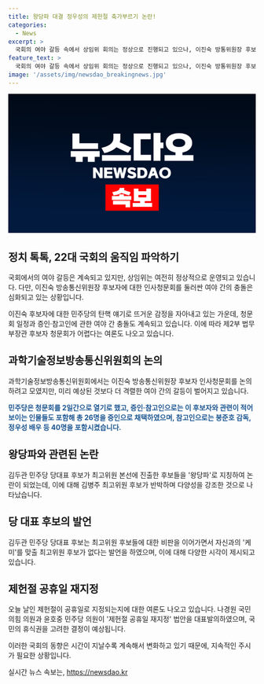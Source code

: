 ```yaml
---
title: 왕당파 대결 정우성의 제헌절 축가부르기 논란!
categories:
  - News
excerpt: >
  국회의 여야 갈등 속에서 상임위 회의는 정상으로 진행되고 있으나, 이진숙 방통위원장 후보자 인사청문회를 논의하는 중 충돌이 발생했습니다. 민주당은 후보자를 탄핵하려 하고, 국민의힘은 청문회 기간을 두고 반대하며 충돌했고, 후보자와 관련이 없는 인사들도 증인이나 참고인으로 채택되는 등 논란이 되고 있습니다. 또한, 김두관 민주당 당대표 후보는 최고위원 후보들을 왕당파로 지칭하여 논란이 되고 있으며, 제헌절이 공휴일로 복귀하겠다는 법안이 발의되어 현재 논란이 되고 있다.
feature_text: >
  국회의 여야 갈등 속에서 상임위 회의는 정상으로 진행되고 있으나, 이진숙 방통위원장 후보자 인사청문회를 논의하는 중 충돌이 발생했습니다. 민주당은 후보자를 탄핵하려 하고, 국민의힘은 청문회 기간을 두고 반대하며 충돌했고, 후보자와 관련이 없는 인사들도 증인이나 참고인으로 채택되는 등 논란이 되고 있습니다. 또한, 김두관 민주당 당대표 후보는 최고위원 후보들을 왕당파로 지칭하여 논란이 되고 있으며, 제헌절이 공휴일로 복귀하겠다는 법안이 발의되어 현재 논란이 되고 있다.
image: '/assets/img/newsdao_breakingnews.jpg'
---
```


<p><img src="/assets/img/newsdao_breakingnews.jpg" alt="flaretime 속보" /></p>

<h2 data-ke-size="size26">정치 톡톡, 22대 국회의 움직임 파악하기</h2>

<p>국회에서의 여야 갈등은 계속되고 있지만, 상임위는 여전히 정상적으로 운영되고 있습니다. 다만, 이진숙 방송통신위원장 후보자에 대한 인사청문회를 둘러싼 여야 간의 충돌은 심화되고 있는 상황입니다.</p>

<p data-ke-size="size16">이진숙 후보자에 대한 민주당의 탄핵 얘기로 뜨거운 감정을 자아내고 있는 가운데, 청문회 일정과 증인·참고인에 관한 여야 간 충돌도 계속되고 있습니다. 이에 따라 제2부 법무부장관 후보자 청문회가 어렵다는 여론도 나오고 있습니다.</p>

<h2 data-ke-size="size26">과학기술정보방송통신위원회의 논의</h2>

<p>과학기술정보방송통신위원회에서는 이진숙 방송통신위원장 후보자 인사청문회를 논의하려고 모였지만, 미리 예상된 것보다 더 격렬한 여야 간의 갈등이 벌어지고 있습니다. </p>

<p><b><span style="color: #1a5490;">민주당은 청문회를 2일간으로 열기로 했고, 증인·참고인으로는 이 후보자와 관련이 적어보이는 인물들도 포함해 총 26명을 증인으로 채택하였으며, 참고인으로는 봉준호 감독, 정우성 배우 등 40명을 포함시켰습니다.</span></b></p>

<h2 data-ke-size="size26">왕당파와 관련된 논란</h2>

<p>김두관 민주당 당대표 후보가 최고위원 본선에 진출한 후보들을 '왕당파'로 지칭하여 논란이 되었는데, 이에 대해 김병주 최고위원 후보가 반박하며 다양성을 강조한 것으로 나타났습니다.</p>

<h2 data-ke-size="size26">당 대표 후보의 발언</h2>

<p>김두관 민주당 당대표 후보는 최고위원 후보들에 대한 비판을 이어가면서 자신과의 '케미'를 맞출 최고위원 후보가 없다는 발언을 하였으며, 이에 대해 다양한 시각이 제시되고 있습니다.</p>

<h2 data-ke-size="size26">제헌절 공휴일 재지정</h2>

<p>오늘 날인 제헌절이 공휴일로 지정되는지에 대한 여론도 나오고 있습니다. 나경원 국민의힘 의원과 윤호중 민주당 의원이 '제헌절 공휴일 재지정' 법안을 대표발의하였으며, 국민의 휴식권을 고려한 결정이 예상됩니다. </p>

<p>이러한 국회의 동향은 시간이 지날수록 계속해서 변화하고 있기 때문에, 지속적인 주시가 필요한 상황입니다.</p>
실시간 뉴스 속보는, <a href="https://newsdao.kr" rel="dofollow">https://newsdao.kr</a>


